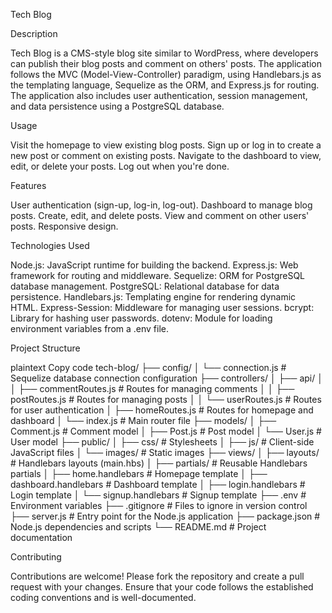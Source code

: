 Tech Blog

Description

Tech Blog is a CMS-style blog site similar to WordPress, where developers can publish their blog posts and comment on others' posts. The application follows the MVC (Model-View-Controller) paradigm, using Handlebars.js as the templating language, Sequelize as the ORM, and Express.js for routing. The application also includes user authentication, session management, and data persistence using a PostgreSQL database.

Usage

Visit the homepage to view existing blog posts.
Sign up or log in to create a new post or comment on existing posts.
Navigate to the dashboard to view, edit, or delete your posts.
Log out when you're done.

Features

User authentication (sign-up, log-in, log-out).
Dashboard to manage blog posts.
Create, edit, and delete posts.
View and comment on other users' posts.
Responsive design.

Technologies Used

Node.js: JavaScript runtime for building the backend.
Express.js: Web framework for routing and middleware.
Sequelize: ORM for PostgreSQL database management.
PostgreSQL: Relational database for data persistence.
Handlebars.js: Templating engine for rendering dynamic HTML.
Express-Session: Middleware for managing user sessions.
bcrypt: Library for hashing user passwords.
dotenv: Module for loading environment variables from a .env file.

Project Structure

plaintext
Copy code
tech-blog/
├── config/
│   └── connection.js          # Sequelize database connection configuration
├── controllers/
│   ├── api/
│   │   ├── commentRoutes.js   # Routes for managing comments
│   │   ├── postRoutes.js      # Routes for managing posts
│   │   └── userRoutes.js      # Routes for user authentication
│   ├── homeRoutes.js          # Routes for homepage and dashboard
│   └── index.js               # Main router file
├── models/
│   ├── Comment.js             # Comment model
│   ├── Post.js                # Post model
│   └── User.js                # User model
├── public/
│   ├── css/                   # Stylesheets
│   ├── js/                    # Client-side JavaScript files
│   └── images/                # Static images
├── views/
│   ├── layouts/               # Handlebars layouts (main.hbs)
│   ├── partials/              # Reusable Handlebars partials
│   ├── home.handlebars        # Homepage template
│   ├── dashboard.handlebars   # Dashboard template
│   ├── login.handlebars       # Login template
│   └── signup.handlebars      # Signup template
├── .env                       # Environment variables
├── .gitignore                 # Files to ignore in version control
├── server.js                  # Entry point for the Node.js application
├── package.json               # Node.js dependencies and scripts
└── README.md                  # Project documentation

Contributing

Contributions are welcome! Please fork the repository and create a pull request with your changes. Ensure that your code follows the established coding conventions and is well-documented.
